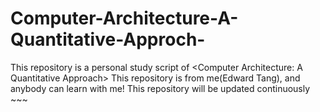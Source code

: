 # Computer-Architecture-A-Quantitative-Approch-
This repository is a personal study script of &lt;Computer Architecture: A Quantitative Approach>
This repository is from me(Edward Tang), and anybody can learn with me!
This repository will be updated continuously ~~~
